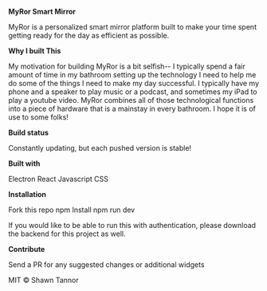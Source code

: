 **MyRor Smart Mirror**

MyRor is a personalized smart mirror platform built to make your time spent getting ready for the day as efficient as possible. 

**Why I built This**

My motivation for building MyRor is a bit selfish-- I typically spend a fair amount of time in my bathroom setting up the technology I need to help me do some of the things I need to make my day successful. I typically have my phone and a speaker to play music or a podcast, and  sometimes my iPad to play a youtube video. MyRor combines all of those technological functions into a piece of hardware that is a mainstay in every bathroom. I hope it is of use to some folks!

**Build status**

Constantly updating, but each pushed version is stable!

**Built with**

Electron
React
Javascript
CSS

**Installation**

Fork this repo
npm Install
npm run dev

If you would like to be able to run this with authentication, please download the backend for this project as well. 


**Contribute**

Send a PR for any suggested changes or additional widgets

MIT © Shawn Tannor
